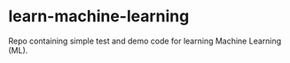 # learn-machine-learning
Repo containing simple test and demo code for learning Machine Learning (ML). 
